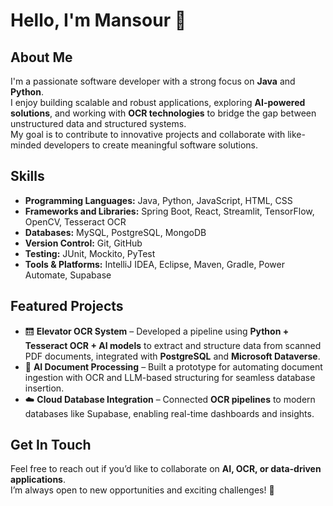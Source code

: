# Hello, I'm Mansour 👋

## About Me
I'm a passionate software developer with a strong focus on **Java** and **Python**.  
I enjoy building scalable and robust applications, exploring **AI-powered solutions**, and working with **OCR technologies** to bridge the gap between unstructured data and structured systems.  
My goal is to contribute to innovative projects and collaborate with like-minded developers to create meaningful software solutions.

## Skills

- **Programming Languages:** Java, Python, JavaScript, HTML, CSS  
- **Frameworks and Libraries:** Spring Boot, React, Streamlit, TensorFlow, OpenCV, Tesseract OCR  
- **Databases:** MySQL, PostgreSQL, MongoDB  
- **Version Control:** Git, GitHub  
- **Testing:** JUnit, Mockito, PyTest  
- **Tools & Platforms:** IntelliJ IDEA, Eclipse, Maven, Gradle, Power Automate, Supabase  

## Featured Projects

- 🛗 **Elevator OCR System** – Developed a pipeline using **Python + Tesseract OCR + AI models** to extract and structure data from scanned PDF documents, integrated with **PostgreSQL** and **Microsoft Dataverse**.  
- 🤖 **AI Document Processing** – Built a prototype for automating document ingestion with OCR and LLM-based structuring for seamless database insertion.  
- ☁️ **Cloud Database Integration** – Connected **OCR pipelines** to modern databases like Supabase, enabling real-time dashboards and insights.  

## Get In Touch

Feel free to reach out if you’d like to collaborate on **AI, OCR, or data-driven applications**.  
I’m always open to new opportunities and exciting challenges! 🚀
